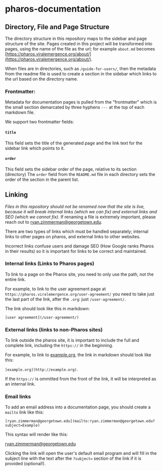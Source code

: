# pharos-documentation

## Directory, File and Page Structure

The directory structure in this repository maps to the
sidebar and page structure of the site. Pages created in
this project will be transformed into pages, using the
name of the file as the url; for example `about.md` becomes
[https://pharos.viralemergence.org/about/](https://pharos.viralemergence.org/about/).

When files are in directories, such as `/guide-for-users/`,
then the metadata from the readme file is used to create
a section in the sidebar which links to the url based on
the directory name.

### Frontmatter:

Metadata for documentation pages is pulled from the
"frontmatter" which is the small section demarcated by
three hyphens `---` at the top of each markdown file.

We support two frontmatter fields:

#### `title`

This field sets the title of the generated page and the
link text for the sidebar link which points to it.

#### `order`

This field sets the sidebar order of the page, relative
to its section (directory) The `order` field from the
`README.md` file in each directory sets the order of the
section in the parent list.

## Linking

*Files in this repository should not be renamed now that
the site is live, because it will break internal links
(which we can fix) and external links and SEO (which we
cannot fix)*. If renaming a file is extremely important,
please reach out to
[ryan.zimmerman@georgetown.edu](mailto:ryan.zimmerman@georgetown.edu).

There are two types of links which must be handled
separately; internal links to other pages on pharos, and
external links to other websites.

Incorrect links confuse users and damage SEO (How Google
ranks Pharos in their results) so it is important for
links to be correct and maintained.

### Internal links (Links to Pharos pages)

To link to a page on the Pharos site, you need to only
use the path, not the entire link.

For example, to link to the user agreement page at
`https://pharos.viralemergence.org/user-agreement/`
you need to take just the last part of the link, after
the `.org`: just `/user-agreement/`.

The link should look like this in markdown:

`[user agreement](/user-agreement/)`

### External links (links to non-Pharos sites)

To link outside the pharos site, it is important to
include the full and complete link, including the
`https://` in the beginning.

For example, to link to [example.org](https://example.org),
the link in markdown should look like this:

`[example.org](http://example.org)`.

If the `https://` is ommitted from the front of the
link, it will be interpreted as an internal link.

### Email links

To add an email address into a documentation page, you
should create a `mailto` link like this:

`[ryan.zimmerman@georgetown.edu](mailto:ryan.zimmerman@georgetown.edu?subject=Example)`

This syntax will render like this:

[ryan.zimmerman@georgetown.edu](mailto:ryan.zimmerman@georgetown.edu?subject=Example)

Clicking the link will open the user's default email
program and will fill in the subject line with the
text after the `?subject=` section of the
link if it is provided (optional!).


